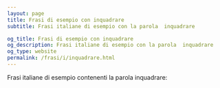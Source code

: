 ```yaml
---
layout: page
title: Frasi di esempio con inquadrare 
subtitle: Frasi italiane di esempio con la parola  inquadrare

og_title: Frasi di esempio con inquadrare 
og_description: Frasi italiane di esempio con la parola  inquadrare
og_type: website
permalink: /frasi/i/inquadrare.html
---
```


Frasi italiane di esempio contenenti la parola inquadrare:


